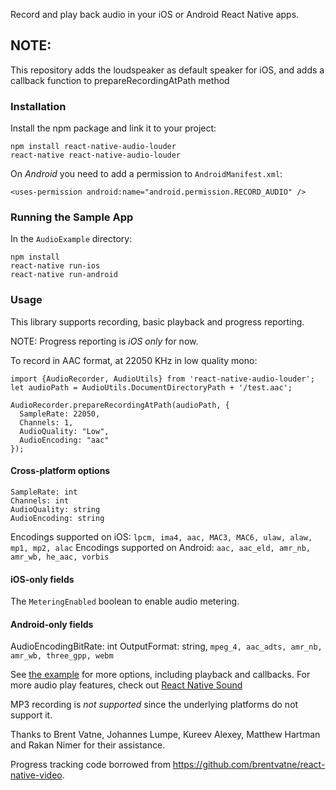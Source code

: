 Record and play back audio in your iOS or Android React Native apps.

## NOTE:
This repository adds the loudspeaker as default speaker for iOS,
and adds a callback function to prepareRecordingAtPath method

### Installation

Install the npm package and link it to your project:

```
npm install react-native-audio-louder
react-native react-native-audio-louder
```

On *Android* you need to add a permission to `AndroidManifest.xml`:

```
<uses-permission android:name="android.permission.RECORD_AUDIO" />
```

### Running the Sample App

In the `AudioExample` directory:

```
npm install
react-native run-ios
react-native run-android
```

### Usage

This library supports recording, basic playback and progress reporting.

NOTE: Progress reporting is *iOS only* for now.

To record in AAC format, at 22050 KHz in low quality mono:

```
import {AudioRecorder, AudioUtils} from 'react-native-audio-louder';
let audioPath = AudioUtils.DocumentDirectoryPath + '/test.aac';

AudioRecorder.prepareRecordingAtPath(audioPath, {
  SampleRate: 22050,
  Channels: 1,
  AudioQuality: "Low",
  AudioEncoding: "aac"
});
```

#### Cross-platform options

```
SampleRate: int
Channels: int
AudioQuality: string
AudioEncoding: string
```

Encodings supported on iOS: `lpcm, ima4, aac, MAC3, MAC6, ulaw, alaw, mp1, mp2, alac`
Encodings supported on Android: `aac, aac_eld, amr_nb, amr_wb, he_aac, vorbis`

#### iOS-only fields

The `MeteringEnabled` boolean to enable audio metering.

#### Android-only fields

AudioEncodingBitRate: int
OutputFormat: string, `mpeg_4, aac_adts, amr_nb, amr_wb, three_gpp, webm`

See [the example](https://github.com/TheCodeVenture/react-native-audio-louder/blob/master/AudioExample/AudioExample.js) for more options, including playback and callbacks. For more audio play features, check out [React Native Sound](https://github.com/zmxv/react-native-sound)

MP3 recording is *not supported* since the underlying platforms do not support it.

Thanks to Brent Vatne, Johannes Lumpe, Kureev Alexey, Matthew Hartman and Rakan Nimer for their assistance.

Progress tracking code borrowed from https://github.com/brentvatne/react-native-video.
